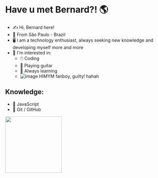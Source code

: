 # Have u met Bernard?! 🌎

- ✍️ Hi, Bernard here!
- 🌇 From São Paulo - Brazil
- 🖥️ I am a technology enthusiast, always seeking new knowledge and developing myself more and more
- 📌 I'm interested in:
   - 🖱️  Coding
   - 🧮 Playing guitar
   - 📖 Always learning
   - ![image](https://github.com/bernard-silva/bernard-silva/assets/75813997/98bf6ccb-1974-4c4c-b729-33d393ff4ae2) HIMYM fanboy, guilty! hahah

## Knowledge:

- 🏁 JavaScript
- 📁 Git / GitHub

<a href="https://github.com/bernard-silva">
    <img height="180em"
        src="https://github-readme-stats.vercel.app/api/top-langs/?username=bernard-silva&layout=compact&langs_count=7&theme=dracula" />
    </div>
